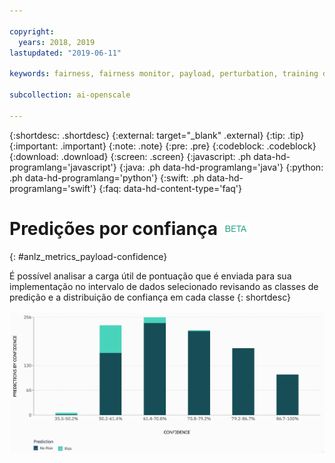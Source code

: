```yaml
---

copyright:
  years: 2018, 2019
lastupdated: "2019-06-11"

keywords: fairness, fairness monitor, payload, perturbation, training data, debiased

subcollection: ai-openscale

---
```


{:shortdesc: .shortdesc}
{:external: target="_blank" .external}
{:tip: .tip}
{:important: .important}
{:note: .note}
{:pre: .pre}
{:codeblock: .codeblock}
{:download: .download}
{:screen: .screen}
{:javascript: .ph data-hd-programlang='javascript'}
{:java: .ph data-hd-programlang='java'}
{:python: .ph data-hd-programlang='python'}
{:swift: .ph data-hd-programlang='swift'}
{:faq: data-hd-content-type='faq'}


# Predições por confiança ![tag beta](images/beta.png)
{: #anlz_metrics_payload-confidence}

É possível analisar a carga útil de pontuação que é enviada para sua implementação no intervalo de dados selecionado revisando as classes de predição e a distribuição de confiança em cada classe
{: shortdesc}

   ![um gráfico que mapeia a predição por distribuição de confiança](images/by_confidence.png)
